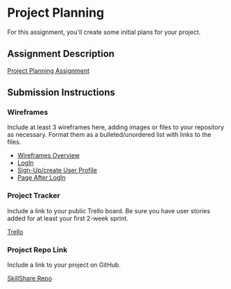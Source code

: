 # Project Planning
For this assignment, you'll create some initial plans for your project.

## Assignment Description
[Project Planning Assignment](https://education.launchcode.org/liftoff/modules/assignments/project-planning)

## Submission Instructions

### Wireframes

Include at least 3 wireframes here, adding images or files to your repository as necessary. Format them as a bulleted/unordered list with links to the files.

  - [Wireframes Overview](https://user-images.githubusercontent.com/66395625/164583669-3ffb52b8-6a65-4cd6-b62d-6210ba0aee11.jpg)
  - [LogIn](https://user-images.githubusercontent.com/66395625/164583741-038f5642-ac74-4f03-867c-64e81dac7e7d.jpg)
  - [Sign-Up/create User Profile](https://user-images.githubusercontent.com/66395625/164583791-a67f3017-ce69-4eec-80d4-fa572edf1587.jpg)
  - [Page After LogIn ](https://user-images.githubusercontent.com/66395625/164583837-cff9a58b-4414-4387-953d-dff2fd413d50.jpg)


### Project Tracker

Include a link to your public Trello board. Be sure you have user stories added for at least your first 2-week sprint.

   [Trello](https://trello.com/b/lak5fpZP/teamskillshare)

### Project Repo Link

Include a link to your project on GitHub.

   [SkillShare Repo](https://github.com/April-2022-LC-LiftOff/TeamSkillShare)
